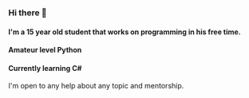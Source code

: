 ### Hi there 👋

#### I'm a 15 year old student that works on programming in his free time.

#### Amateur level Python
#### Currently learning C#

I'm open to any help about any topic and mentorship.
<!--
**ArdaDnmz/ArdaDnmz** is a ✨ _special_ ✨ repository because its `README.md` (this file) appears on your GitHub profile.

Here are some ideas to get you started:

- 🔭 I’m currently working on ...
- 🌱 I’m currently learning ...
- 👯 I’m looking to collaborate on ...
- 🤔 I’m looking for help with ...
- 💬 Ask me about ...
- 📫 How to reach me: ...
- 😄 Pronouns: ...
- ⚡ Fun fact: ...
-->
